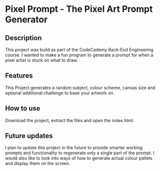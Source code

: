 # Pixel Prompt - The Pixel Art Prompt Generator

## Description
This project was build as part of the CodeCademy Back-End Engineering course. I wanted to make a fun program to generate a prompt for when a pixel artist is stuck on what to draw.

## Features
This Project generates a random subject, colour scheme, canvas size and optional additional challenge to base your artwork on.

## How to use
Download the project, extract the files and open the index.html.

## Future updates
I plan to update this project in the future to provide smarter working prompts and functionality to regenerate only a single part of the prompt. I would also like to look into ways of how to generate actual colour pallets and display them on the screen.
